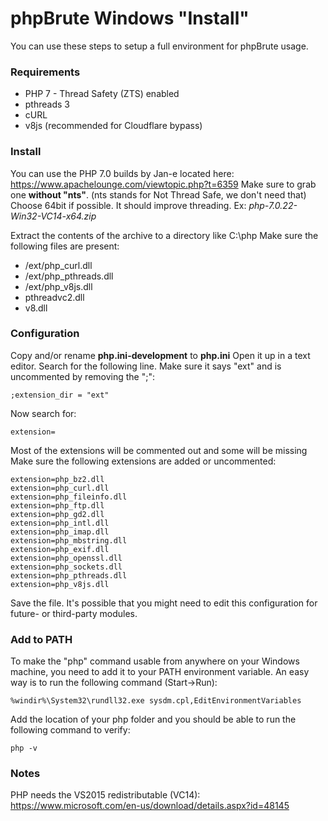 # phpBrute Windows "Install"

You can use these steps to setup a full environment for phpBrute usage. 

### Requirements
- PHP 7 - Thread Safety (ZTS) enabled
- pthreads 3
- cURL
- v8js (recommended for Cloudflare bypass)

### Install
You can use the PHP 7.0 builds by Jan-e located here: https://www.apachelounge.com/viewtopic.php?t=6359
Make sure to grab one **without "nts"**. (nts stands for Not Thread Safe, we don't need that)
Choose 64bit if possible. It should improve threading.
Ex: *php-7.0.22-Win32-VC14-x64.zip*

Extract the contents of the archive to a directory like C:\php
Make sure the following files are present:
- /ext/php_curl.dll
- /ext/php_pthreads.dll
- /ext/php_v8js.dll
- pthreadvc2.dll
- v8.dll

### Configuration
Copy and/or rename **php.ini-development** to **php.ini**
Open it up in a text editor. Search for the following line. Make sure it says "ext" and is uncommented by removing the ";":
```
;extension_dir = "ext"
```

Now search for:
```
extension=
```

Most of the extensions will be commented out and some will be missing
Make sure the following extensions are added or uncommented:
```
extension=php_bz2.dll
extension=php_curl.dll
extension=php_fileinfo.dll
extension=php_ftp.dll
extension=php_gd2.dll
extension=php_intl.dll
extension=php_imap.dll
extension=php_mbstring.dll
extension=php_exif.dll
extension=php_openssl.dll
extension=php_sockets.dll
extension=php_pthreads.dll
extension=php_v8js.dll
```

Save the file. It's possible that you might need to edit this configuration for future- or third-party modules.

### Add to PATH
To make the "php" command usable from anywhere on your Windows machine, you need to add it to your PATH environment variable.
An easy way is to run the following command (Start->Run):
```
%windir%\System32\rundll32.exe sysdm.cpl,EditEnvironmentVariables
```
Add the location of your php folder and you should be able to run the following command to verify:
```
php -v
```

### Notes
PHP needs the VS2015 redistributable (VC14):
https://www.microsoft.com/en-us/download/details.aspx?id=48145